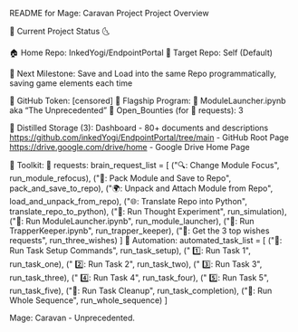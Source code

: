 README for Mage: Caravan Project
Project Overview

🌛 Current Project Status 🌜

🏠 Home Repo: InkedYogi/EndpointPortal 
🎯 Target Repo: Self (Default)

📐 Next Milestone: Save and Load into the same Repo programmatically, saving game elements each time

🧙 GitHub Token: [censored]
🚢 Flagship Program: 🚀 ModuleLauncher.ipynb aka
“The Unprecedented”
🐞 Open_Bounties (for 🧠 requests): 3

💎 Distilled Storage (3): 
Dashboard - 80+ documents and descriptions
  https://github.com/inkedYogi/EndpointPortal/tree/main - GitHub Root Page
https://drive.google.com/drive/home - Google Drive Home Page

🧰 Toolkit:
🧠 requests:
brain_request_list = [
    ("🔍: Change Module Focus", run_module_refocus),
    ("💾: Pack Module and Save to Repo", pack_and_save_to_repo),
    ("🌍: Unpack and Attach Module from Repo", load_and_unpack_from_repo),
    ("🌐: Translate Repo into Python", translate_repo_to_python),
    ("🧪: Run Thought Experiment", run_simulation),
    ("🚀: Run ModuleLauncher.ipynb", run_module_launcher),
    ("🦑: Run TrapperKeeper.ipynb", run_trapper_keeper),
    ("🧞: Get the 3 top wishes requests", run_three_wishes)
]
🤖 Automation:
automated_task_list = [
    ("💠: Run Task Setup Commands", run_task_setup),
    (" 1️⃣: Run Task 1", run_task_one),
    (" 2️⃣: Run Task 2", run_task_two),
    (" 3️⃣: Run Task 3", run_task_three),
    (" 4️⃣: Run Task 4", run_task_four),
    (" 5️⃣: Run Task 5", run_task_five),
    ("🧹: Run Task Cleanup", run_task_completion),
    ("🔀: Run Whole Sequence", run_whole_sequence)
]

Mage: Caravan - Unprecedented.
